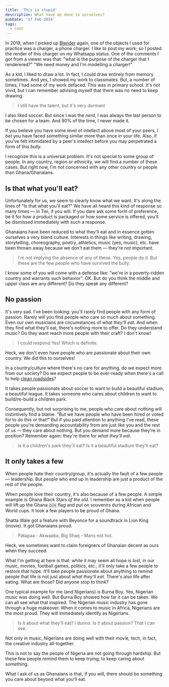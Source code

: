 ```yaml
---
title: 'This is stupid'
description: What have we done to ourselves?
pubDate: '17 Feb 2024'
tags:
  - rant
---
```


In 2019, when I picked up [Blender](https://blender.org) again, one of the objects I used for practice was a charger, a phone charger. I like to post my work; so I posted the render of this charger on my Whatsapp status. One of the comments I got from a viewer was that: "what is the purpose of the charger that I renderered?" "We need money and I'm modelling a charger!"

As a kid, I liked to draw a lot. In fact, I could draw entirely from memory sometimes. And yes, I showed my work to classmates. But, a number of times, I had some of my work defaced. This was in primary school. It's not vivid, but I can remember advising myself that there was no need to keep drawing.

> I still have the talent, but it's very dormant

I also liked soccer. But since I was the _nerd_, I was always the last person to be chosen for a team. And 90% of the time, I never made it.

If you believe you have some level of intellect above most of your peers, I _bet_ you have faced something similar more than once in your life. Also, if you've felt intimidated by a peer's intellect before you may perpetrated a form of this _bully_.

I recognize this is a universal problem. It's not special to some group of people. In any country, region or ethnicity, we will find a number of these cases. But right now, I'm not concerned with any other country or people than Ghana/Ghanaians.

## Is that what you'll eat?

Unfortunately for us, we seem to clearly know what we want. It's along the lines of "Is that what you'll eat?" We have all heard this kind of response so many times — in Twi, if you will. If you dare ask some form of preference, be it for how a product is packaged or how some service is offered, you'll be dismissed immediately with such a response.

Ghanaians have been reduced to what they'll eat and in essence gotten ourselves a very bland culture. Interests in things like writing, drawing, storytelling, choreography, poetry, athletics, music (yes, music), etc. have been thrown away because we don't eat them — they're not important.

> I'm not implying the absence of any of these. Yes, people do it. But these are the few people who have survived the bully.

I know some of you will come with a defense like: "we're in a poverty-ridden country and warrants such behavior". OK. But do you think the middle and upper class are any different? Do they speak any different?

## No passion

It's very sad. I've been looking: you'll rarely find people with any form of passion. Rarely will you find people who care so much about something. Even our own musicians are circumstances of what _they'll eat_. And when they find what they'll eat, there's nothing more to offer. Do they understand music? Do they want reach more people with their craft? I don't know!

> I could respond Yes! Which is definite.

Heck, we don't even have people who are passionate about their own country. We did this to ourselves!

In a country/culture where there's no care for anything, do we expect more from our society? Do we expect people to be ever-ready when there's a call to help [clean roadsides](https://twitter.com/buzstopboys)?

It takes people passionate about soccer to want to build a beautiful stadium, a beautiful league. It takes someone who cares about children to want to build/re-build a children park.

Consequently, but not surprising to me, people who care about nothing will instintively find a blame. "But we have people who have been hired or voted for to do this or that!" But if you paid attention to anything I've read, these people you're demanding accountability from are just like you and the rest of us — they care about nothing. But you demand more because they're in position? Remember again: they're there for _what they'll eat_.

> Is it a children's park they'll eat? Is it a beautiful stadium they'll eat?

## It only takes a few

When people hate their country/group, it's actually the fault of a few people — leadership. But people who end up in leadership are just a product of the rest of the people.

When people love their country, it's also because of a few people. A simple example is Ghana Black Stars _of the old_. I remember as a kid when people will lift up the Ghana 🇬🇭 flag and put on souvenirs during African and World cups. It took a few players to be proud of Ghana.

Shatta Wale got a feature with Beyonce for a soundtrack in Lion King (movie). It got Ghanaians proud.

> Patapaa - Akwaaba, Big Shaq - Mans not hot.

Heck, we sometimes want to claim foreigners of Ghanaian decent as ours when they succeed.

What I'm getting at here is that: while it may seem all hope is lost, in our music, movies, football games, politics, etc., it'll only take a few people to restore that hope. It'll take people passionate about anything to remind people that life is not just about _what they'll eat_. There's also life after eating. What are those? Did anyone stop to think?

One typical example for me (and Nigerians) is Burna Boy. Yes, Nigerian music was doing well. But Burna Boy showed how far it can be taken. We can all see what that inspired. The Nigerian music industry has gone through a huge makeover. When it comes to music in Africa, Nigerians are the most proud. They will immediately identify as Nigerians.

> Is it about what they'll eat? I dunno. Is it about passion? That I can see.

Not only in music, Nigerians are doing well with their movie, tech, in fact, the creative industry all-together.

This is not to say the people of Nigeria are not going through hardship. But these few people remind them to keep trying; to keep caring about something.

What I ask of us as Ghanaians is that, if you will, there should be something you care about beyond what you'll eat.
